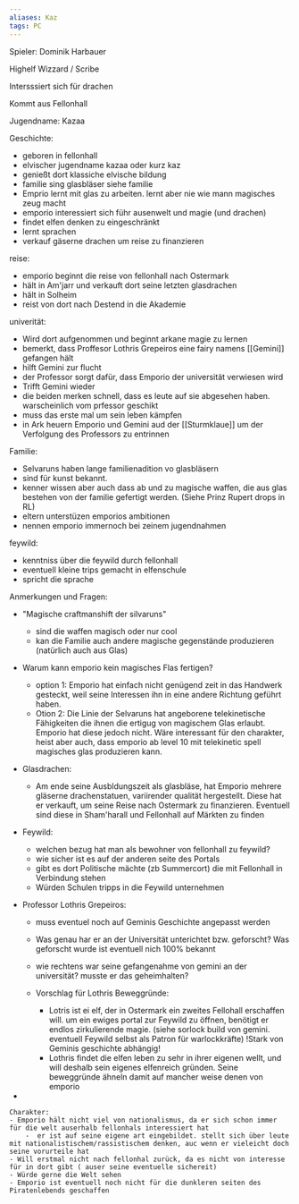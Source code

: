 ```yaml
---
aliases: Kaz
tags: PC
---
```


Spieler: Dominik Harbauer

Highelf
Wizzard / Scribe

Intersssiert sich für drachen

Kommt aus Fellonhall

Jugendname: Kazaa

Geschichte:
- geboren in fellonhall
- elvischer jugendname kazaa oder kurz kaz
- genießt dort klassiche elvische bildung
- familie sing glasbläser siehe familie
- Emprio lernt mit glas zu arbeiten. lernt aber nie wie mann magisches zeug macht
- emporio interessiert sich führ ausenwelt und magie (und drachen)
- findet elfen denken zu eingeschränkt
- lernt sprachen
- verkauf gäserne drachen um reise zu finanzieren

reise:
- emporio beginnt die reise von fellonhall nach Ostermark
- hält in Am'jarr und verkauft dort seine letzten glasdrachen
- hält in Solheim
- reist von dort nach Destend in die Akademie

univerität:
- Wird dort aufgenommen und beginnt arkane magie zu lernen
- bemerkt, dass Proffesor Lothris Grepeiros eine fairy namens [[Gemini]] gefangen hält
- hilft  Gemini zur flucht
- der Professor sorgt dafür, dass Emporio der universität verwiesen wird
- Trifft Gemini wieder
- die beiden merken schnell, dass es leute auf sie abgesehen haben. warscheinlich vom prfessor geschikt
- muss das erste mal um sein leben kämpfen
- in Ark heuern Emporio und Gemini aud der [[Sturmklaue]] um der Verfolgung des Professors zu entrinnen


Familie:
- Selvaruns haben lange familienadition vo glasbläsern
- sind für kunst bekannt.
- kenner wissen aber auch dass ab und zu magische waffen, die aus glas bestehen von der familie gefertigt werden. (Siehe Prinz Rupert drops in RL)
- eltern unterstüzen emporios ambitionen
- nennen emporio immernoch bei zeinem jugendnahmen

feywild:
- kenntniss über die feywild durch fellonhall
- eventuell kleine trips gemacht in elfenschule
- spricht die sprache

Anmerkungen und Fragen:
- "Magische craftmanshift der silvaruns"
	- sind die waffen magisch oder nur cool
	- kan die Familie auch andere magische gegenstände produzieren (natürlich auch aus Glas)

- Warum kann emporio kein magisches Flas fertigen?
	- option 1: Emporio hat einfach nicht genügend zeit in das Handwerk gesteckt, weil seine Interessen ihn in eine andere Richtung geführt haben.
	- Otion 2: Die Linie der Selvaruns hat angeborene telekinetische Fähigkeiten die ihnen die ertigug von magischem Glas erlaubt. Emporio hat diese jedoch nicht. Wäre interessant für den charakter, heist aber auch, dass emporio ab level 10 mit telekinetic spell magisches glas produzieren kann.

- Glasdrachen:
	- Am ende seine Ausbldungszeit als glasbläse, hat Emporio mehrere gläserne drachenstatuen, variirender qualität hergestellt. Diese hat er verkauft, um seine Reise nach Ostermark zu finanzieren. Eventuell sind diese in Sham'harall und Fellonhall auf Märkten zu finden

- Feywild:
	- welchen bezug hat man als bewohner von fellonhall zu feywild?
	- wie sicher ist es auf der anderen seite des Portals
	- gibt es dort Politische mächte (zb Summercort) die mit Fellonhall in Verbindung stehen
	- Würden Schulen tripps in die Feywild unternehmen
	
- Professor Lothris Grepeiros:
	- muss eventuel noch auf Geminis Geschichte angepasst werden
	- Was genau har er an der Universität unterichtet bzw. geforscht? Was geforscht wurde ist eventuell nich 100% bekannt
	- wie rechtens war seine gefangenahme von gemini an der universität? musste er das geheimhalten?
	
	- Vorschlag für Lothris Beweggründe:
		- Lotris ist ei elf, der in Ostermark ein zweites Fellohall erschaffen will. um ein ewiges portal zur Feywild zu öffnen, benötigt er endlos zirkulierende magie. (siehe sorlock build von gemini. eventuell Feywild selbst als Patron für warlockkräfte) !Stark von Geminis geschichte abhängig!
		- Lothris findet die elfen leben zu sehr in ihrer eigenen wellt, und will deshalb sein eigenes elfenreich gründen. Seine beweggründe ähneln damit auf mancher weise denen von emporio

- 
	
	Charakter:
	- Emporio hält nicht viel von nationalismus, da er sich schon immer für die welt auserhalb fellonhals interessiert hat
		-  er ist auf seine eigene art eingebildet. stellt sich über leute mit nationalistischem/rassistischem denken, auc wenn er vieleicht doch seine vorurteile hat
	- Will erstmal nicht nach fellonhal zurück, da es nicht von interesse für in dort gibt ( auser seine eventuelle sichereit)
	- Würde gerne die Welt sehen
	- Emporio ist eventuell noch nicht für die dunkleren seiten des Piratenlebends geschaffen